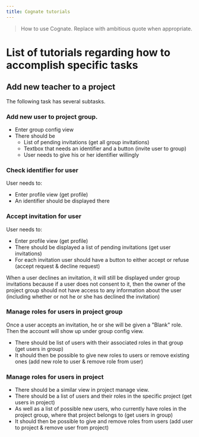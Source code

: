 ```yaml
---
title: Cognate tutorials
---
```


> How to use Cognate. Replace with ambitious quote when appropriate.

# List of tutorials regarding how to accomplish specific tasks

## Add new teacher to a project
The following task has several subtasks.
### Add new user to project group.
- Enter group config view
- There should be
  - List of pending invitations (get all group invitations)
  - Textbox that needs an identifier and a button (invite user to group)
  - User needs to give his or her identifier willingly
### Check identifier for user
User needs to:
- Enter profile view (get profile)
- An identifier should be displayed there
### Accept invitation for user
User needs to:
- Enter profile view (get profile)
- There should be displayed a list of pending invitations (get user invitations)
- For each invitation user should have a button to either accept or refuse (accept request & decline request)

When a user declines an invitation, it will still be displayed under group invitations because if a user does not consent to it, then the owner of the project group should not have access to any information about the user (including whether or not he or she has declined the invitation)
### Manage roles for users in project group
Once a user accepts an invitation, he or she will be given a "Blank" role. Then the account will show up under group config view.
- There should be list of users with their associated roles in that group (get users in group)
- It should then be possible to give new roles to users or remove existing ones (add new role to user & remove role from user)
### Manage roles for users in project
- There should be a similar view in project manage view.
- There should be a list of users and their roles in the specific project (get users in project)
- As well as a list of possible new users, who currently have roles in the project group, where that project belongs to (get users in group)
- It should then be possible to give and remove roles from users (add user to project & remove user from project)
